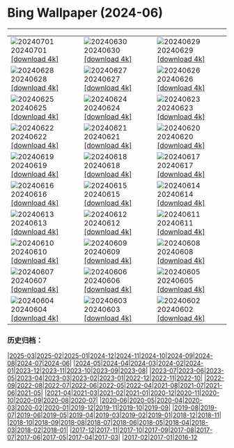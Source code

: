# Bing Wallpaper (2024-06)
**************

<table><tr><td><img src="https://www.bing.com/th?id=OHR.HeidelbergCastle_DE-DE7111251205_1920x1080.jpg" alt="20240701"> 20240701 <a href="https://www.bing.com/th?id=OHR.HeidelbergCastle_DE-DE7111251205_UHD.jpg">[download 4k]</a></td><td><img src="https://www.bing.com/th?id=OHR.UbudBali_DE-DE9291119795_1920x1080.jpg" alt="20240630"> 20240630 <a href="https://www.bing.com/th?id=OHR.UbudBali_DE-DE9291119795_UHD.jpg">[download 4k]</a></td><td><img src="https://www.bing.com/th?id=OHR.TourCorsica_DE-DE8597193744_1920x1080.jpg" alt="20240629"> 20240629 <a href="https://www.bing.com/th?id=OHR.TourCorsica_DE-DE8597193744_UHD.jpg">[download 4k]</a></td></tr><tr><td><img src="https://www.bing.com/th?id=OHR.AllianzArena_DE-DE5063263728_1920x1080.jpg" alt="20240628"> 20240628 <a href="https://www.bing.com/th?id=OHR.AllianzArena_DE-DE5063263728_UHD.jpg">[download 4k]</a></td><td><img src="https://www.bing.com/th?id=OHR.FlorenceDuomo_DE-DE5707653753_1920x1080.jpg" alt="20240627"> 20240627 <a href="https://www.bing.com/th?id=OHR.FlorenceDuomo_DE-DE5707653753_UHD.jpg">[download 4k]</a></td><td><img src="https://www.bing.com/th?id=OHR.CardinalfishAnemone_DE-DE5420606353_1920x1080.jpg" alt="20240626"> 20240626 <a href="https://www.bing.com/th?id=OHR.CardinalfishAnemone_DE-DE5420606353_UHD.jpg">[download 4k]</a></td></tr><tr><td><img src="https://www.bing.com/th?id=OHR.FireWave_DE-DE5152137899_1920x1080.jpg" alt="20240625"> 20240625 <a href="https://www.bing.com/th?id=OHR.FireWave_DE-DE5152137899_UHD.jpg">[download 4k]</a></td><td><img src="https://www.bing.com/th?id=OHR.FloresIsland_DE-DE4765362804_1920x1080.jpg" alt="20240624"> 20240624 <a href="https://www.bing.com/th?id=OHR.FloresIsland_DE-DE4765362804_UHD.jpg">[download 4k]</a></td><td><img src="https://www.bing.com/th?id=OHR.DhakaBangladesh_DE-DE1601087316_1920x1080.jpg" alt="20240623"> 20240623 <a href="https://www.bing.com/th?id=OHR.DhakaBangladesh_DE-DE1601087316_UHD.jpg">[download 4k]</a></td></tr><tr><td><img src="https://www.bing.com/th?id=OHR.BrazilRainforest_DE-DE1305753130_1920x1080.jpg" alt="20240622"> 20240622 <a href="https://www.bing.com/th?id=OHR.BrazilRainforest_DE-DE1305753130_UHD.jpg">[download 4k]</a></td><td><img src="https://www.bing.com/th?id=OHR.LewaGiraffe_DE-DE0857828620_1920x1080.jpg" alt="20240621"> 20240621 <a href="https://www.bing.com/th?id=OHR.LewaGiraffe_DE-DE0857828620_UHD.jpg">[download 4k]</a></td><td><img src="https://www.bing.com/th?id=OHR.KokinoMacedonia_DE-DE0078075426_1920x1080.jpg" alt="20240620"> 20240620 <a href="https://www.bing.com/th?id=OHR.KokinoMacedonia_DE-DE0078075426_UHD.jpg">[download 4k]</a></td></tr><tr><td><img src="https://www.bing.com/th?id=OHR.CuxhavenTower_DE-DE4991048453_1920x1080.jpg" alt="20240619"> 20240619 <a href="https://www.bing.com/th?id=OHR.CuxhavenTower_DE-DE4991048453_UHD.jpg">[download 4k]</a></td><td><img src="https://www.bing.com/th?id=OHR.LupinIceland_DE-DE8795741566_1920x1080.jpg" alt="20240618"> 20240618 <a href="https://www.bing.com/th?id=OHR.LupinIceland_DE-DE8795741566_UHD.jpg">[download 4k]</a></td><td><img src="https://www.bing.com/th?id=OHR.HummingThistle_DE-DE7552143842_1920x1080.jpg" alt="20240617"> 20240617 <a href="https://www.bing.com/th?id=OHR.HummingThistle_DE-DE7552143842_UHD.jpg">[download 4k]</a></td></tr><tr><td><img src="https://www.bing.com/th?id=OHR.Ruinenberg_DE-DE5900996291_1920x1080.jpg" alt="20240616"> 20240616 <a href="https://www.bing.com/th?id=OHR.Ruinenberg_DE-DE5900996291_UHD.jpg">[download 4k]</a></td><td><img src="https://www.bing.com/th?id=OHR.NazareWave_DE-DE6510576584_1920x1080.jpg" alt="20240615"> 20240615 <a href="https://www.bing.com/th?id=OHR.NazareWave_DE-DE6510576584_UHD.jpg">[download 4k]</a></td><td><img src="https://www.bing.com/th?id=OHR.PeggysCove_DE-DE6175899520_1920x1080.jpg" alt="20240614"> 20240614 <a href="https://www.bing.com/th?id=OHR.PeggysCove_DE-DE6175899520_UHD.jpg">[download 4k]</a></td></tr><tr><td><img src="https://www.bing.com/th?id=OHR.RegistanUzbekistan_DE-DE0297910623_1920x1080.jpg" alt="20240613"> 20240613 <a href="https://www.bing.com/th?id=OHR.RegistanUzbekistan_DE-DE0297910623_UHD.jpg">[download 4k]</a></td><td><img src="https://www.bing.com/th?id=OHR.BigBendMilkyWay_DE-DE9932033977_1920x1080.jpg" alt="20240612"> 20240612 <a href="https://www.bing.com/th?id=OHR.BigBendMilkyWay_DE-DE9932033977_UHD.jpg">[download 4k]</a></td><td><img src="https://www.bing.com/th?id=OHR.GemsbokBotswana_DE-DE9586161509_1920x1080.jpg" alt="20240611"> 20240611 <a href="https://www.bing.com/th?id=OHR.GemsbokBotswana_DE-DE9586161509_UHD.jpg">[download 4k]</a></td></tr><tr><td><img src="https://www.bing.com/th?id=OHR.OsakaNight_DE-DE9198520321_1920x1080.jpg" alt="20240610"> 20240610 <a href="https://www.bing.com/th?id=OHR.OsakaNight_DE-DE9198520321_UHD.jpg">[download 4k]</a></td><td><img src="https://www.bing.com/th?id=OHR.KlosterKamp_DE-DE6407205141_1920x1080.jpg" alt="20240609"> 20240609 <a href="https://www.bing.com/th?id=OHR.KlosterKamp_DE-DE6407205141_UHD.jpg">[download 4k]</a></td><td><img src="https://www.bing.com/th?id=OHR.KillikRiverAlaska_DE-DE8386979162_1920x1080.jpg" alt="20240608"> 20240608 <a href="https://www.bing.com/th?id=OHR.KillikRiverAlaska_DE-DE8386979162_UHD.jpg">[download 4k]</a></td></tr><tr><td><img src="https://www.bing.com/th?id=OHR.HumpbackFamily_DE-DE8013802672_1920x1080.jpg" alt="20240607"> 20240607 <a href="https://www.bing.com/th?id=OHR.HumpbackFamily_DE-DE8013802672_UHD.jpg">[download 4k]</a></td><td><img src="https://www.bing.com/th?id=OHR.RossfeldRoad_DE-DE6613150514_1920x1080.jpg" alt="20240606"> 20240606 <a href="https://www.bing.com/th?id=OHR.RossfeldRoad_DE-DE6613150514_UHD.jpg">[download 4k]</a></td><td><img src="https://www.bing.com/th?id=OHR.MadagascarRiver_DE-DE7722316951_1920x1080.jpg" alt="20240605"> 20240605 <a href="https://www.bing.com/th?id=OHR.MadagascarRiver_DE-DE7722316951_UHD.jpg">[download 4k]</a></td></tr><tr><td><img src="https://www.bing.com/th?id=OHR.ChestnutBeeEater_DE-DE7400779777_1920x1080.jpg" alt="20240604"> 20240604 <a href="https://www.bing.com/th?id=OHR.ChestnutBeeEater_DE-DE7400779777_UHD.jpg">[download 4k]</a></td><td><img src="https://www.bing.com/th?id=OHR.CopenhagenBicycles_DE-DE6785283446_1920x1080.jpg" alt="20240603"> 20240603 <a href="https://www.bing.com/th?id=OHR.CopenhagenBicycles_DE-DE6785283446_UHD.jpg">[download 4k]</a></td><td><img src="https://www.bing.com/th?id=OHR.MenRuz_DE-DE4765276671_1920x1080.jpg" alt="20240602"> 20240602 <a href="https://www.bing.com/th?id=OHR.MenRuz_DE-DE4765276671_UHD.jpg">[download 4k]</a></td></tr></table>

### 历史归档：

|[2025-03](/../2025-03/2025-03.md)|[2025-02](/../2025-02/2025-02.md)|[2025-01](/../2025-01/2025-01.md)|[2024-12](/../2024-12/2024-12.md)|[2024-11](/../2024-11/2024-11.md)|[2024-10](/../2024-10/2024-10.md)|[2024-09](/../2024-09/2024-09.md)|[2024-08](/../2024-08/2024-08.md)|[2024-07](/../2024-07/2024-07.md)|[2024-06](/2024-06.md)|
|[2024-05](/../2024-05/2024-05.md)|[2024-04](/../2024-04/2024-04.md)|[2024-03](/../2024-03/2024-03.md)|[2024-02](/../2024-02/2024-02.md)|[2024-01](/../2024-01/2024-01.md)|[2023-12](/../2023-12/2023-12.md)|[2023-11](/../2023-11/2023-11.md)|[2023-10](/../2023-10/2023-10.md)|[2023-09](/../2023-09/2023-09.md)|[2023-08](/../2023-08/2023-08.md)|
|[2023-07](/../2023-07/2023-07.md)|[2023-06](/../2023-06/2023-06.md)|[2023-05](/../2023-05/2023-05.md)|[2023-04](/../2023-04/2023-04.md)|[2023-03](/../2023-03/2023-03.md)|[2023-02](/../2023-02/2023-02.md)|[2023-01](/../2023-01/2023-01.md)|[2022-12](/../2022-12/2022-12.md)|[2022-11](/../2022-11/2022-11.md)|[2022-10](/../2022-10/2022-10.md)|
|[2022-09](/../2022-09/2022-09.md)|[2022-08](/../2022-08/2022-08.md)|[2022-07](/../2022-07/2022-07.md)|[2022-06](/../2022-06/2022-06.md)|[2022-05](/../2022-05/2022-05.md)|[2022-04](/../2022-04/2022-04.md)|[2021-08](/../2021-08/2021-08.md)|[2021-07](/../2021-07/2021-07.md)|[2021-06](/../2021-06/2021-06.md)|[2021-05](/../2021-05/2021-05.md)|
|[2021-04](/../2021-04/2021-04.md)|[2021-03](/../2021-03/2021-03.md)|[2021-02](/../2021-02/2021-02.md)|[2021-01](/../2021-01/2021-01.md)|[2020-12](/../2020-12/2020-12.md)|[2020-11](/../2020-11/2020-11.md)|[2020-10](/../2020-10/2020-10.md)|[2020-09](/../2020-09/2020-09.md)|[2020-08](/../2020-08/2020-08.md)|[2020-07](/../2020-07/2020-07.md)|
|[2020-06](/../2020-06/2020-06.md)|[2020-05](/../2020-05/2020-05.md)|[2020-04](/../2020-04/2020-04.md)|[2020-03](/../2020-03/2020-03.md)|[2020-02](/../2020-02/2020-02.md)|[2020-01](/../2020-01/2020-01.md)|[2019-12](/../2019-12/2019-12.md)|[2019-11](/../2019-11/2019-11.md)|[2019-10](/../2019-10/2019-10.md)|[2019-09](/../2019-09/2019-09.md)|
|[2019-08](/../2019-08/2019-08.md)|[2019-07](/../2019-07/2019-07.md)|[2019-06](/../2019-06/2019-06.md)|[2019-05](/../2019-05/2019-05.md)|[2019-04](/../2019-04/2019-04.md)|[2019-03](/../2019-03/2019-03.md)|[2019-02](/../2019-02/2019-02.md)|[2019-01](/../2019-01/2019-01.md)|[2018-12](/../2018-12/2018-12.md)|[2018-11](/../2018-11/2018-11.md)|
|[2018-10](/../2018-10/2018-10.md)|[2018-09](/../2018-09/2018-09.md)|[2018-08](/../2018-08/2018-08.md)|[2018-07](/../2018-07/2018-07.md)|[2018-06](/../2018-06/2018-06.md)|[2018-05](/../2018-05/2018-05.md)|[2018-04](/../2018-04/2018-04.md)|[2018-03](/../2018-03/2018-03.md)|[2018-02](/../2018-02/2018-02.md)|[2018-01](/../2018-01/2018-01.md)|
|[2017-12](/../2017-12/2017-12.md)|[2017-11](/../2017-11/2017-11.md)|[2017-10](/../2017-10/2017-10.md)|[2017-09](/../2017-09/2017-09.md)|[2017-08](/../2017-08/2017-08.md)|[2017-07](/../2017-07/2017-07.md)|[2017-06](/../2017-06/2017-06.md)|[2017-05](/../2017-05/2017-05.md)|[2017-04](/../2017-04/2017-04.md)|[2017-03](/../2017-03/2017-03.md)|
|[2017-02](/../2017-02/2017-02.md)|[2017-01](/../2017-01/2017-01.md)|[2016-12](/../2016-12/2016-12.md)